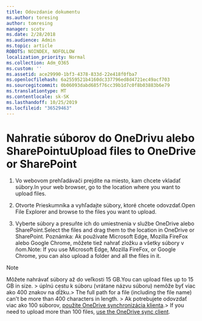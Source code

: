 ```yaml
---
title: Odovzdanie dokumentu
ms.author: toresing
author: tomresing
manager: scotv
ms.date: 2/28/2018
ms.audience: Admin
ms.topic: article
ROBOTS: NOINDEX, NOFOLLOW
localization_priority: Normal
ms.collection: Adm_O365
ms.custom: ''
ms.assetid: ace29990-1bf3-4378-833d-22e418f0fba7
ms.openlocfilehash: 6a2559521b4160dc337796ed8d4721ec49acf703
ms.sourcegitcommit: 0b06093dabd685f76cc39b1d7c0f8b03883b6e79
ms.translationtype: MT
ms.contentlocale: sk-SK
ms.lasthandoff: 10/25/2019
ms.locfileid: "36529463"
---
```

# <a name="upload-files-to-onedrive-or-sharepoint"></a><span data-ttu-id="9d5c3-102">Nahratie súborov do OneDrivu alebo SharePointu</span><span class="sxs-lookup"><span data-stu-id="9d5c3-102">Upload files to OneDrive or SharePoint</span></span>

1. <span data-ttu-id="9d5c3-103">Vo webovom prehľadávači prejdite na miesto, kam chcete vkladať súbory.</span><span class="sxs-lookup"><span data-stu-id="9d5c3-103">In your web browser, go to the location where you want to upload files.</span></span>
    
2. <span data-ttu-id="9d5c3-104">Otvorte Prieskumníka a vyhľadajte súbory, ktoré chcete odovzdať.</span><span class="sxs-lookup"><span data-stu-id="9d5c3-104">Open File Explorer and browse to the files you want to upload.</span></span>
    
3. <span data-ttu-id="9d5c3-105">Vyberte súbory a presuňte ich do umiestnenia v službe OneDrive alebo SharePoint.</span><span class="sxs-lookup"><span data-stu-id="9d5c3-105">Select the files and drag them to the location in OneDrive or SharePoint.</span></span> <span data-ttu-id="9d5c3-106">Poznámka: Ak používate Microsoft Edge, Mozilla FireFox alebo Google Chrome, môžete tiež nahrať zložku a všetky súbory v ňom.</span><span class="sxs-lookup"><span data-stu-id="9d5c3-106">Note: If you use Microsoft Edge, Mozilla FireFox, or Google Chrome, you can also upload a folder and all the files in it.</span></span>
    
> [!NOTE]
>  <span data-ttu-id="9d5c3-107">Môžete nahrávať súbory až do veľkosti 15 GB.</span><span class="sxs-lookup"><span data-stu-id="9d5c3-107">You can upload files up to 15 GB in size.</span></span> <span data-ttu-id="9d5c3-108">> úplnú cestu k súboru (vrátane názvu súboru) nemôže byť viac ako 400 znakov na dĺžku.</span><span class="sxs-lookup"><span data-stu-id="9d5c3-108">>  The full path for a file (including the file name) can't be more than 400 characters in length.</span></span> <span data-ttu-id="9d5c3-109">> Ak potrebujete odovzdať viac ako 100 súborov, [použite OneDrive synchronizácia klienta](https://go.microsoft.com/fwlink/?linkid=866427).</span><span class="sxs-lookup"><span data-stu-id="9d5c3-109">>  If you need to upload more than 100 files, [use the OneDrive sync client](https://go.microsoft.com/fwlink/?linkid=866427).</span></span> 
  

